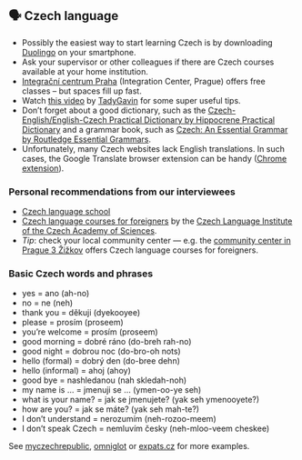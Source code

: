 ## 🗣 Czech language

- Possibly the easiest way to start learning Czech is by downloading [Duolingo](https://www.duolingo.com/) on your smartphone.
- Ask your supervisor or other colleagues if there are Czech courses available at your home institution.
- [Integrační centrum Praha](https://icpraha.com/en/) (Integration Center, Prague) offers free classes – but spaces fill up fast.
- Watch [this video](https://www.youtube.com/watch?v=vM-0MwQKobQ&list=PLON673hhqNEzn3pNTznwxGf_6RSzcNcug&index=8&t=0s) by [TadyGavin](https://www.youtube.com/channel/UCR1g1XlKP3ytV-VvirbERMQ) for some super useful tips.
- Don’t forget about a good dictionary, such as the [Czech-English/English-Czech Practical Dictionary by Hippocrene Practical Dictionary](https://www.amazon.com/Czech-English-English-Czech-Practical-Dictionary-Hippocrene/dp/0781811074) and a grammar book, such as  [Czech: An Essential Grammar by Routledge Essential Grammars](https://www.bookshop.cz/taylor-a-francis-ltd/czech-an-essential-grammar/?gclid=Cj0KCQjw4f35BRDBARIsAPePBHw_SlBdiJg6Q4D5WhlEc460aX2LIJCyfXJesjL79RbAoT04ztx58h8aAoEdEALw_wcB).
- Unfortunately, many Czech websites lack English translations. In such cases, the Google Translate browser extension can be handy ([Chrome extension](https://chrome.google.com/webstore/detail/google-translate/aapbdbdomjkkjkaonfhkkikfgjllcleb/RK%3D2/RS%3DBBFW_pnWkPY0xPMYsAZI5xOgQEE-)).

### Personal recommendations from our interviewees

- [Czech language school](https://www.czechlanguageschool.cz/en/czech-language-school-eng/)
- [Czech language courses for foreigners](https://www.kurzycestinyprocizince.cz/en/lokality.html) by the [Czech Language Institute of the Czech Academy of Sciences](http://www.langdpt.cas.cz/kurzy/).
- *Tip*: check your local community center — e.g. the [community center in Prague 3 Žižkov](https://www.praha3.cz/samosprava/oblasti/finance/evropske-fondy/komunitni-centrum-zizkov-n581011.htm) offers Czech language courses for foreigners.  

### Basic Czech words and phrases

- yes = ano (ah-no)
- no = ne (neh)
- thank you = děkuji (dyekooyee)
- please = prosím (proseem)
- you’re welcome = prosím (proseem)
- good morning = dobré ráno (do-breh rah-no)
- good night = dobrou noc (do-bro-oh nots)
- hello (formal) = dobrý den (do-bree dehn) 
- hello (informal) = ahoj (ahoy)
- good bye = nashledanou (nah skledah-noh)
- my name is … = jmenuji se … (ymen-oo-ye seh)
- what is your name? = jak se jmenujete? (yak seh ymenooyete?)
- how are you? = jak se máte? (yak seh mah-te?)
- I don’t understand = nerozumím (neh-rozoo-meem)
- I don’t speak Czech = nemluvím česky (neh-mloo-veem cheskee)

See [myczechrepublic](http://www.myczechrepublic.com/czech_language/czech_phrases.html), [omniglot](https://omniglot.com/language/phrases/czech.php) or [expats.cz](https://news.expats.cz/czech-language/basic-czech/) for more examples. 
